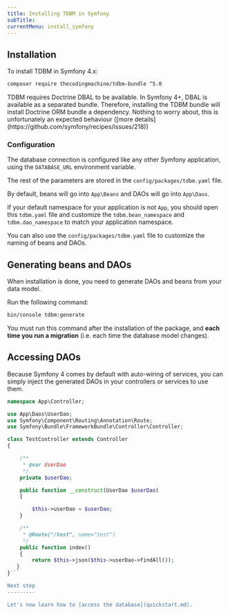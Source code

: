 ```yaml
---
title: Installing TDBM in Symfony
subTitle: 
currentMenu: install_symfony
---
```


## Installation

To install TDBM in Symfony 4.x:

```bash
composer require thecodingmachine/tdbm-bundle ^5.0
```

<div class="alert alert-info">
TDBM requires Doctrine DBAL to be available. In Symfony 4+, DBAL is available as a separated bundle.
Therefore, installing the TDBM bundle will install Doctrine ORM bundle a dependency. Nothing to worry 
about, this is unfortunately an expected behaviour ([more details](https://github.com/symfony/recipes/issues/218))
</div>

### Configuration

The database connection is configured like any other Symfony application, using the `DATABASE_URL` environment variable.

The rest of the parameters are stored in the `config/packages/tdbm.yaml` file.

By default, beans will go into `App\Beans` and DAOs will go into `App\Daos`.

<div class="alert alert-warning">
If your default namespace for your application is not <code>App</code>, you should open this <code>tdbm.yaml</code> file and customize the 
<code>tdbm.bean_namespace</code> and <code>tdbm.dao_namespace</code> to match your application namespace.
</div>

You can also use the `config/packages/tdbm.yaml` file to customize the naming of beans and DAOs.

## Generating beans and DAOs

When installation is done, you need to generate DAOs and beans from your data model.

Run the following command:

```bash
bin/console tdbm:generate
```

<div class="alert alert-danger">You must run this command after the installation of the package, and <strong>each time you run a migration</strong> (i.e. each time the database model changes).</div>

Accessing DAOs
--------------

Because Symfony 4 comes by default with auto-wiring of services, you can simply inject the generated DAOs in your
controllers or services to use them.

```php
namespace App\Controller;

use App\Daos\UserDao;
use Symfony\Component\Routing\Annotation\Route;
use Symfony\Bundle\FrameworkBundle\Controller\Controller;

class TestController extends Controller
{

    /**
     * @var UserDao
     */
    private $userDao;

    public function __construct(UserDao $userDao)
    {

        $this->userDao = $userDao;
    }

    /**
     * @Route("/test", name="test")
     */
    public function index()
    {
        return $this->json($this->userDao->findAll());
   }
}```

Next step
---------

Let's now learn how to [access the database](quickstart.md).
